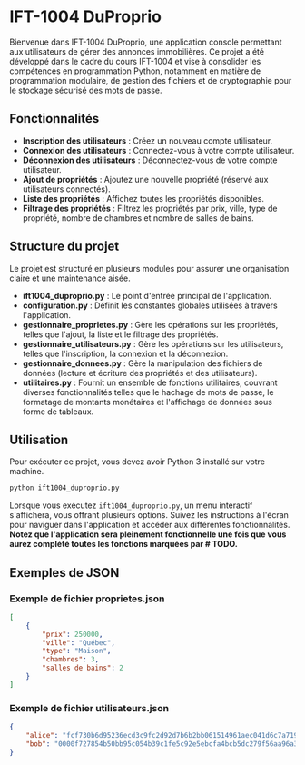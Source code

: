 # IFT-1004 DuProprio

Bienvenue dans IFT-1004 DuProprio, une application console permettant aux utilisateurs de gérer des annonces immobilières. Ce projet a été développé dans le cadre du cours IFT-1004 et vise à consolider les compétences en programmation Python, notamment en matière de programmation modulaire, de gestion des fichiers et de cryptographie pour le stockage sécurisé des mots de passe.

## Fonctionnalités

- **Inscription des utilisateurs** : Créez un nouveau compte utilisateur.
- **Connexion des utilisateurs** : Connectez-vous à votre compte utilisateur.
- **Déconnexion des utilisateurs** : Déconnectez-vous de votre compte utilisateur.
- **Ajout de propriétés** : Ajoutez une nouvelle propriété (réservé aux utilisateurs connectés).
- **Liste des propriétés** : Affichez toutes les propriétés disponibles.
- **Filtrage des propriétés** : Filtrez les propriétés par prix, ville, type de propriété, nombre de chambres et nombre de salles de bains.

## Structure du projet

Le projet est structuré en plusieurs modules pour assurer une organisation claire et une maintenance aisée.

- **ift1004_duproprio.py** : Le point d'entrée principal de l'application.
- **configuration.py** : Définit les constantes globales utilisées à travers l'application.
- **gestionnaire_proprietes.py** : Gère les opérations sur les propriétés, telles que l'ajout, la liste et le filtrage des propriétés.
- **gestionnaire_utilisateurs.py** : Gère les opérations sur les utilisateurs, telles que l'inscription, la connexion et la déconnexion.
- **gestionnaire_donnees.py** : Gère la manipulation des fichiers de données (lecture et écriture des propriétés et des utilisateurs).
- **utilitaires.py** : Fournit un ensemble de fonctions utilitaires, couvrant diverses fonctionnalités telles que le hachage de mots de passe, le formatage de montants monétaires et l'affichage de données sous forme de tableaux.

## Utilisation

Pour exécuter ce projet, vous devez avoir Python 3 installé sur votre machine. 

```bash
python ift1004_duproprio.py
```

Lorsque vous exécutez `ift1004_duproprio.py`, un menu interactif s'affichera, vous offrant plusieurs options. Suivez les instructions à l'écran pour naviguer dans l'application et accéder aux différentes fonctionnalités. **Notez que l'application sera pleinement fonctionnelle une fois que vous aurez complété toutes les fonctions marquées par # TODO.**

## Exemples de JSON

### Exemple de fichier proprietes.json

```json
[
    {
        "prix": 250000,
        "ville": "Québec",
        "type": "Maison",
        "chambres": 3,
        "salles de bains": 2
    }
]
```

### Exemple de fichier utilisateurs.json

```json
{
    "alice": "fcf730b6d95236ecd3c9fc2d92d7b6b2bb061514961aec041d6c7a7192f592e4",
    "bob": "0000f727854b50bb95c054b39c1fe5c92e5ebcfa4bcb5dc279f56aa96a365e5a"
}
```
